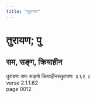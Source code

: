 ```yaml
---
title: "तुरायण"
---
```


# तुरायण; पु
## सम, सङ्ग, क्रियाहीन
तुरायणः समः सङ्गो क्रियाहीनस्तुरायणः ॥ ६२ ॥<br />verse 2.1.1.62<br />page 0012

